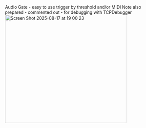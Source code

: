 Audio Gate - easy to use trigger by threshold and/or MIDI Note 
also prepared - commented out - for debugging with TCPDebugger 
<img width="397" height="353" alt="Screen Shot 2025-08-17 at 19 00 23" src="https://github.com/user-attachments/assets/c72f2a9e-3d85-4308-9de6-18535a678eb8" />

